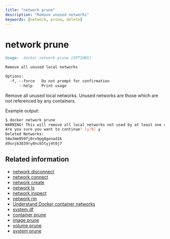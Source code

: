 ```yaml
---
title: "network prune"
description: "Remove unused networks"
keywords: [network, prune, delete]
---
```


# network prune

```markdown
Usage:	docker network prune [OPTIONS]

Remove all unused local networks

Options:
  -f, --force   Do not prompt for confirmation
      --help    Print usage
```

Remove all unused local networks. Unused networks are those which are not referenced by any containers.

Example output:

```bash
$ docker network prune
WARNING! This will remove all local networks not used by at least one container.
Are you sure you want to continue? [y/N] y
Deleted Networks:
58w3mm959fj0rx9pg8gonad1k
d9snj63839ry8nc65tyj4t0j7
```

## Related information

* [network disconnect ](network_disconnect.md)
* [network connect](network_connect.md)
* [network create](network_create.md)
* [network ls](network_ls.md)
* [network inspect](network_inspect.md)
* [network rm](network_rm.md)
* [Understand Docker container networks](../../userguide/networking/index.md)
* [system df](system_df.md)
* [container prune](container_prune.md)
* [image prune](image_prune.md)
* [volume prune](volume_prune.md)
* [system prune](system_prune.md)
